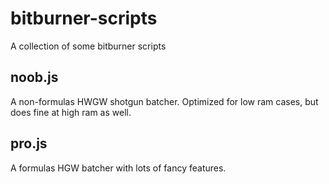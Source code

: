 # bitburner-scripts

A collection of some bitburner scripts

## noob.js
A non-formulas HWGW shotgun batcher. Optimized for low ram cases, but does fine at high ram as well.

## pro.js
A formulas HGW batcher with lots of fancy features.
